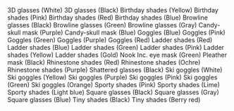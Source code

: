 3D glasses (White)
3D glasses (Black)
Birthday shades (Yellow)
Birthday shades (Pink)
Birthday shades (Red)
Birthday shades (Blue)
Browline glasses (Black)
Browline glasses (Green)
Browline glasses (Gray)
Candy-skull mask (Purple)
Candy-skull mask (Blue)
Goggles (Blue)
Goggles (Pink)
Goggles (Green)
Goggles (Purple)
Goggles (Red)
Ladder shades (Red)
Ladder shades (Blue)
Ladder shades (Green)
Ladder shades (Pink)
Ladder shades (Yellow)
Ladder shades (Gold)
Nook Inc. eye mask (Green)
Pleather mask (Black)
Rhinestone shades (Red)
Rhinestone shades (Ochre)
Rhinestone shades (Purple)
Shattered glasses (Black)
Ski goggles (White)
Ski goggles (Yellow)
Ski goggles (Purple)
Ski goggles (Pink)
Ski goggles (Green)
Ski goggles (Orange)
Sporty shades (Pink)
Sporty shades (Lime)
Sporty shades (Light blue)
Square glasses (Black)
Square glasses (Gray)
Square glasses (Blue)
Tiny shades (Black)
Tiny shades (Berry red)
